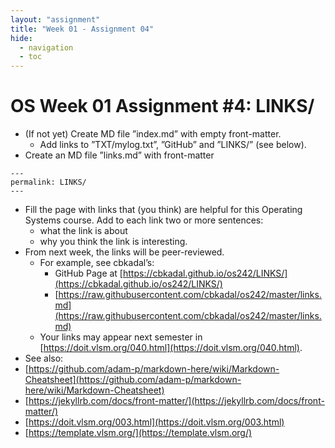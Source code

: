 ```yaml
---
layout: "assignment"
title: "Week 01 - Assignment 04"
hide:
  - navigation
  - toc
---
```


# OS Week 01 Assignment #4: LINKS/

- (If not yet) Create MD file ”index.md” with empty front-matter.
  - Add links to ”TXT/mylog.txt”, ”GitHub” and ”LINKS/” (see below).
- Create an MD file ”links.md” with front-matter
 
```
---
permalink: LINKS/
---
```

- Fill the page with links that (you think) are helpful for this Operating Systems course. Add to each link two or more sentences:
    - what the link is about
    - why you think the link is interesting.
- From next week, the links will be peer-reviewed.
    - For example, see cbkadal’s:
        - GitHub Page at [https://cbkadal.github.io/os242/LINKS/](https://cbkadal.github.io/os242/LINKS/)
        - [https://raw.githubusercontent.com/cbkadal/os242/master/links.md](https://raw.githubusercontent.com/cbkadal/os242/master/links.md)
    - Your links may appear next semester in [https://doit.vlsm.org/040.html](https://doit.vlsm.org/040.html).
- See also:
- [https://github.com/adam-p/markdown-here/wiki/Markdown-Cheatsheet](https://github.com/adam-p/markdown-here/wiki/Markdown-Cheatsheet)
- [https://jekyllrb.com/docs/front-matter/](https://jekyllrb.com/docs/front-matter/)
- [https://doit.vlsm.org/003.html](https://doit.vlsm.org/003.html)
- [https://template.vlsm.org/](https://template.vlsm.org/)